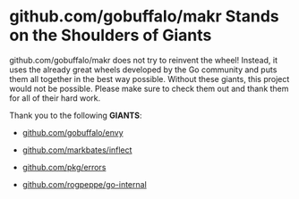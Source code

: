 # github.com/gobuffalo/makr Stands on the Shoulders of Giants

github.com/gobuffalo/makr does not try to reinvent the wheel! Instead, it uses the already great wheels developed by the Go community and puts them all together in the best way possible. Without these giants, this project would not be possible. Please make sure to check them out and thank them for all of their hard work.

Thank you to the following **GIANTS**:


* [github.com/gobuffalo/envy](https://godoc.org/github.com/gobuffalo/envy)

* [github.com/markbates/inflect](https://godoc.org/github.com/markbates/inflect)

* [github.com/pkg/errors](https://godoc.org/github.com/pkg/errors)

* [github.com/rogpeppe/go-internal](https://godoc.org/github.com/rogpeppe/go-internal)
